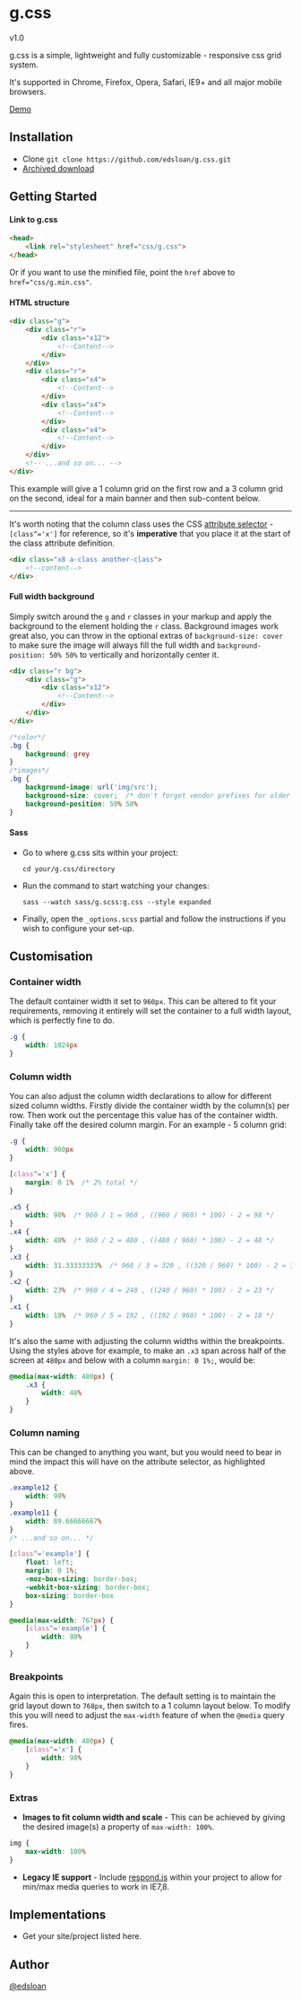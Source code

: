# g.css

v1.0

g.css is a simple, lightweight and fully customizable - responsive css grid system. 

It's supported in Chrome, Firefox, Opera, Safari, IE9+ and all major mobile browsers.

[Demo](http://edsloan.github.io/g.css)

## Installation

-   Clone `git clone https://github.com/edsloan/g.css.git`
-   [Archived download](https://github.com/edsloan/g.css/archive/master.zip)

## Getting Started

#### Link to g.css
```html
<head>
	<link rel="stylesheet" href="css/g.css">
</head>
```
Or if you want to use the minified file, point the `href` above to `href="css/g.min.css"`.

#### HTML structure
```html
<div class="g">
	<div class="r">
		<div class="x12">
			<!--Content-->
		</div>
	</div>
	<div class="r">
		<div class="x4">
			<!--Content-->
		</div>
		<div class="x4">
			<!--Content-->
		</div>
		<div class="x4">
			<!--Content-->
		</div>
	</div>
	<!-- ...and so on... -->
</div>
```
This example will give a 1 column grid on the first row and a 3 column grid on the second, ideal for a main banner and then sub-content below.

- - -
It's worth noting that the column class uses the CSS [attribute selector](https://developer.mozilla.org/en-US/docs/Web/CSS/Attribute_selectors) - `[class^='x']` for reference, so it's **imperative** that you place it at the start of the class attribute definition.
```html
<div class="x8 a-class another-class">
	<!--content-->
</div>
```

#### Full width background
Simply switch around the `g` and `r` classes in your markup and apply the background to the element holding the `r` class. Background images work great also, you can throw in the optional extras of `background-size: cover` to make sure the image will always fill the full width and `background-position: 50% 50%` to vertically and horizontally center it.
```html
<div class="r bg">
	<div class="g">
		<div class="x12">
			<!--Content-->
		</div>
	</div>
</div>
```
```css
/*color*/
.bg {
	background: grey
}
/*images*/
.bg {
	background-image: url('img/src');
	background-size: cover;  /* don't forget vendor prefixes for older browser versions*/
	background-position: 50% 50%
}
```

#### Sass
- Go to where g.css sits within your project:

    `cd your/g.css/directory`

- Run the command to start watching your changes:

    `sass --watch sass/g.scss:g.css --style expanded`

- Finally, open the `_options.scss` partial and follow the instructions if you wish to configure your set-up.

## Customisation

### Container width
The default container width it set to `960px`. This can be altered to fit your requirements, removing it entirely will set the container to a full width layout, which is perfectly fine to do.
```css
.g {
	width: 1024px
}
```
### Column width
You can also adjust the column width declarations to allow for different sized column widths. Firstly divide the container width by the column(s) per row. Then work out the percentage this value has of the container width. Finally take off the desired column margin. For an example - 5 column grid:
```css
.g {
	width: 960px
}
```
```css
[class^='x'] {
    margin: 0 1%  /* 2% total */
}
```
```css
.x5 {
    width: 98%  /* 960 / 1 = 960 , ((960 / 960) * 100) - 2 = 98 */
}
.x4 {
    width: 48%  /* 960 / 2 = 480 , ((480 / 960) * 100) - 2 = 48 */
}
.x3 {
    width: 31.33333333%  /* 960 / 3 = 320 , ((320 / 960) * 100) - 2 = 31.33333333 */
}
.x2 {
    width: 23%  /* 960 / 4 = 240 , ((240 / 960) * 100) - 2 = 23 */
}
.x1 {
    width: 18%  /* 960 / 5 = 192 , ((192 / 960) * 100) - 2 = 18 */
}
```
It's also the same with adjusting the column widths within the breakpoints. Using the styles above for example, to make an `.x3` span across half of the screen at `480px` and below with a column `margin: 0 1%;`, would be:

```css
@media(max-width: 480px) {
    .x3 {
        width: 48%
    }
}
```

### Column naming
This can be changed to anything you want, but you would need to bear in mind the impact this will have on the attribute selector, as highlighted above.
```css
.example12 {
	width: 98%
}
.example11 {
	width: 89.66666667%
}
/* ...and so on... */
```
```css
[class^='example'] {
    float: left;
    margin: 0 1%;
    -moz-box-sizing: border-box;
    -webkit-box-sizing: border-box;
    box-sizing: border-box
}
```
```css
@media(max-width: 767px) {
    [class^='example'] {
        width: 98%
    }
}
```

### Breakpoints
Again this is open to interpretation. The default setting is to maintain the grid layout down to `768px`, then switch to a 1 column layout below. To modify this you will need to adjust the `max-width` feature of when the `@media` query fires.
```css
@media(max-width: 480px) {
    [class^='x'] {
        width: 98%
    }
}
```

### Extras
* **Images to fit column width and scale** - This can be achieved by giving the desired image(s) a property of `max-width: 100%`.
```css
img {
    max-width: 100%
}
```

* **Legacy IE support** - Include [respond.js](https://github.com/scottjehl/Respond) within your project to allow for min/max  media queries to work in IE7,8.

## Implementations
* Get your site/project listed here.

## Author
[@edsloan](https://twitter.com/edsloandev)
